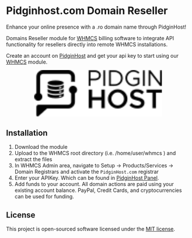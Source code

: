 # Pidginhost.com Domain Reseller
Enhance your online presence with a .ro domain name through PidginHost!

Domains Reseller module for [WHMCS](http://www.whmcs.com) billing software to integrate API functionality for resellers directly into remote WHMCS installations.

Create an account on [PidginHost](http://www.pidginhost.com) and get your api key to start using our [WHMCS](http://www.whmcs.com) module.

<p align="center"><a href="https://www.pidginhost.com.com" target="_blank"><img width="350" src="modules/registrars/phregistrar/logo.png" alt="PidginHost Hosting"></a></p>

## Installation
1. Download the module
2. Upload  to the WHMCS root directory (i.e. /home/user/whmcs ) and extract the files
3. In WHMCS Admin area, navigate to Setup -> Products/Services -> Domain Registrars and activate the `PidginHost.com` registrar
4. Enter your APIKey. Which can be found in [PidginHost Panel](https://www.pidginhost.com/en/panel/).
5. Add funds to your account. All domain actions are paid using your existing account balance. PayPal, Credit Cards, and cryptocurrencies can be used for funding.

## License
This project is open-sourced software licensed under the [MIT license](http://opensource.org/licenses/MIT).
